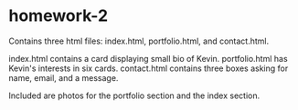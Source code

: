 # homework-2

Contains three html files: index.html, portfolio.html, and contact.html.

index.html contains a card displaying small bio of Kevin.
portfolio.html has Kevin's interests in six cards.
contact.html contains three boxes asking for name, email, and a message.

Included are photos for the portfolio section and the index section.